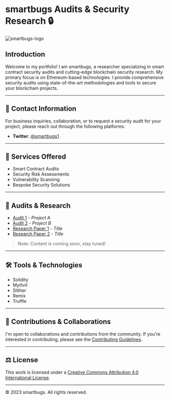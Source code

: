 # smartbugs Audits & Security Research 🔒

![smartbugs-logo](https://example.com/image.jpg)

## Introduction

Welcome to my portfolio! I am smartbugs, a researcher specializing in smart contract security audits and cutting-edge blockchain security research. My primary focus is on Ethereum-based technologies. I provide comprehensive security audits using state-of-the-art methodologies and tools to secure your blockchain projects.

---

## 📣 Contact Information

For business inquiries, collaboration, or to request a security audit for your project, please reach out through the following platforms:

- **Twitter**: [@smartbugs1](https://twitter.com/smartbugs1)

---

## 🔎 Services Offered

- Smart Contract Audits
- Security Risk Assessments
- Vulnerability Scanning
- Bespoke Security Solutions

---

## 📜 Audits & Research

- [Audit 1](link-to-audit1) - *Project A*
- [Audit 2](link-to-audit2) - *Project B*
- [Research Paper 1](link-to-paper1) - *Title*
- [Research Paper 2](link-to-paper2) - *Title*

> Note: Content is coming soon, stay tuned!

---

## 🛠 Tools & Technologies

- Solidity
- Mythril
- Slither
- Remix
- Truffle

---

## 🤝 Contributions & Collaborations

I'm open to collaborations and contributions from the community. If you're interested in contributing, please see the [Contributing Guidelines](CONTRIBUTING.md).

---

## ⚖ License

This work is licensed under a [Creative Commons Attribution 4.0 International License](LICENSE).

---

© 2023 smartbugs. All rights reserved.